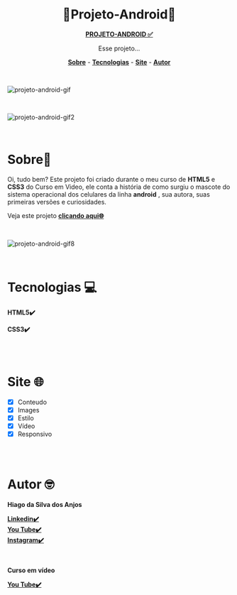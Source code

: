 <h1 align="center">🤖Projeto-Android🤖</h1>

<p align="center">
<a href="https://hiagosilvaanjos.github.io/projeto-android/" target="_blank"><strong>PROJETO-ANDROID ✅</strong></a>
</p>

<p align="center">Esse projeto...</p>
<p align="center">
<a href="#Sobre"><strong>Sobre</strong></a> -   
<a href="#Tecnologias"><strong>Tecnologias</strong></a> -
<a href="#Site"><strong>Site</strong></a> -
<a href="#Autor"><strong>Autor</strong></a> 
</p>

<br>

![projeto-android-gif](https://user-images.githubusercontent.com/91165415/139730647-3c69bb8c-8994-4c76-9bf7-ab94d3101e74.gif)

<br>

![projeto-android-gif2](https://user-images.githubusercontent.com/91165415/139730748-71e44c08-fc88-4b67-bf80-049ef3e46af6.gif)

<br>

# Sobre🤔
<p>
Oi, tudo bem? Este projeto foi criado durante o meu curso de <strong>HTML5</strong> e <strong>CSS3</strong> do Curso em Video, ele conta a história de como surgiu o mascote do sistema operacional dos celulares da linha <strong>android</strong> , sua autora, suas primeiras versões e curiosidades.
</p>
<p>
Veja este projeto <a href="https://hiagosilvaanjos.github.io/projeto-android/"><strong>clicando aqui🌐</strong></a>
</p>
<br>

![projeto-android-gif8](https://user-images.githubusercontent.com/91165415/140234183-1aac897d-3b37-45fb-9d85-857c497c8dcf.gif)

<br>

# Tecnologias 💻
<p>
<strong>HTML5✔️</strong>
</p>
<p>
<strong>CSS3✔️</strong>
</p>
<br>
<br>

# Site 🌐
- [x] Conteudo
- [x] Images
- [x] Estilo
- [x] Vídeo
- [x] Responsivo 

<br>
<br>

# Autor 🤓    
<strong>Hiago da Silva dos Anjos</strong>

<a href="https://www.linkedin.com/in/hiago-silva-119711224/" target="_blank">**Linkedin✔️**</a>
<br>
<a href="https://www.youtube.com/channel/UCvRycARgeBvXL3hM8svA_Mw" target="_blank">**You Tube✔️**</a>
<br>
<a href="https://www.instagram.com/hiagosilva777/" target="_blank"><strong>Instagram✔️</strong></a>

<br>

<strong>Curso em vídeo</strong>

<a href="https://www.youtube.com/cursoemvideo" target="_blank">**You Tube✔️**</a>
<br>